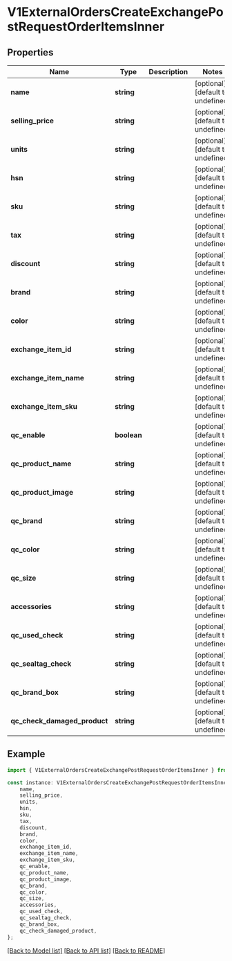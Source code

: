 # V1ExternalOrdersCreateExchangePostRequestOrderItemsInner


## Properties

Name | Type | Description | Notes
------------ | ------------- | ------------- | -------------
**name** | **string** |  | [optional] [default to undefined]
**selling_price** | **string** |  | [optional] [default to undefined]
**units** | **string** |  | [optional] [default to undefined]
**hsn** | **string** |  | [optional] [default to undefined]
**sku** | **string** |  | [optional] [default to undefined]
**tax** | **string** |  | [optional] [default to undefined]
**discount** | **string** |  | [optional] [default to undefined]
**brand** | **string** |  | [optional] [default to undefined]
**color** | **string** |  | [optional] [default to undefined]
**exchange_item_id** | **string** |  | [optional] [default to undefined]
**exchange_item_name** | **string** |  | [optional] [default to undefined]
**exchange_item_sku** | **string** |  | [optional] [default to undefined]
**qc_enable** | **boolean** |  | [optional] [default to undefined]
**qc_product_name** | **string** |  | [optional] [default to undefined]
**qc_product_image** | **string** |  | [optional] [default to undefined]
**qc_brand** | **string** |  | [optional] [default to undefined]
**qc_color** | **string** |  | [optional] [default to undefined]
**qc_size** | **string** |  | [optional] [default to undefined]
**accessories** | **string** |  | [optional] [default to undefined]
**qc_used_check** | **string** |  | [optional] [default to undefined]
**qc_sealtag_check** | **string** |  | [optional] [default to undefined]
**qc_brand_box** | **string** |  | [optional] [default to undefined]
**qc_check_damaged_product** | **string** |  | [optional] [default to undefined]

## Example

```typescript
import { V1ExternalOrdersCreateExchangePostRequestOrderItemsInner } from './api';

const instance: V1ExternalOrdersCreateExchangePostRequestOrderItemsInner = {
    name,
    selling_price,
    units,
    hsn,
    sku,
    tax,
    discount,
    brand,
    color,
    exchange_item_id,
    exchange_item_name,
    exchange_item_sku,
    qc_enable,
    qc_product_name,
    qc_product_image,
    qc_brand,
    qc_color,
    qc_size,
    accessories,
    qc_used_check,
    qc_sealtag_check,
    qc_brand_box,
    qc_check_damaged_product,
};
```

[[Back to Model list]](../README.md#documentation-for-models) [[Back to API list]](../README.md#documentation-for-api-endpoints) [[Back to README]](../README.md)
